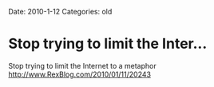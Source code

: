 Date: 2010-1-12
Categories: old

# Stop trying to limit the Inter...

Stop trying to limit the Internet to a metaphor <a href="http://www.RexBlog.com/2010/01/11/20243" rel="nofollow">http://www.RexBlog.com/2010/01/11/20243</a>
